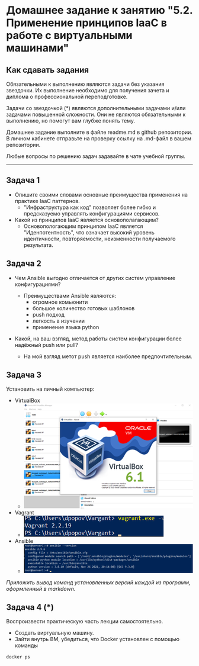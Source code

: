 
# Домашнее задание к занятию "5.2. Применение принципов IaaC в работе с виртуальными машинами"

## Как сдавать задания

Обязательными к выполнению являются задачи без указания звездочки. Их выполнение необходимо для получения зачета и диплома о профессиональной переподготовке.

Задачи со звездочкой (*) являются дополнительными задачами и/или задачами повышенной сложности. Они не являются обязательными к выполнению, но помогут вам глубже понять тему.

Домашнее задание выполните в файле readme.md в github репозитории. В личном кабинете отправьте на проверку ссылку на .md-файл в вашем репозитории.

Любые вопросы по решению задач задавайте в чате учебной группы.

---

## Задача 1

- Опишите своими словами основные преимущества применения на практике IaaC паттернов.
    * "Инфраструктура как код" позволяет более гибко и предсказуемо управлять конфигурациями сервисов. 
- Какой из принципов IaaC является основополагающим?
    * Основопологающим принципом IaaC является "Иденпотентность", что означает высокий уровень идентичности, повторяемости, неизменности получаемого результата. 

## Задача 2

- Чем Ansible выгодно отличается от других систем управление конфигурациями?
    * Преимуществами Ansible являются:
      - огромное комьюнити
      - большое количество готовых шаблонов
      - push подход
      - легкость в изучении
      - применение языка python
      
- Какой, на ваш взгляд, метод работы систем конфигурации более надёжный push или pull?
    * На мой взгляд метот push является наиболее предпочтительным.

## Задача 3

Установить на личный компьютер:

- VirtualBox
    * ![VirtualBox](img/virtualbox.png)
- Vagrant
    * ![Vagrant](img/vagrant.png)
- Ansible
    * ![Ansible](img/ansible.png)
    

*Приложить вывод команд установленных версий каждой из программ, оформленный в markdown.*

## Задача 4 (*)

Воспроизвести практическую часть лекции самостоятельно.

- Создать виртуальную машину.
- Зайти внутрь ВМ, убедиться, что Docker установлен с помощью команды
```
docker ps
```
